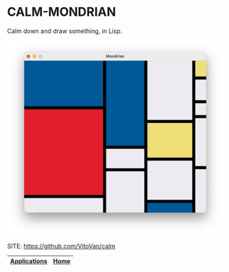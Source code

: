 # CALM-MONDRIAN

 Calm down and draw something, in Lisp.
 
 ![image](https://github.com/VitoVan/calm/blob/1.2.0/docs/examples/mondrian/canvas.png)

 SITE: https://github.com/VitoVan/calm

 | [Applications](https://portable-linux-apps.github.io/apps.html) | [Home](https://portable-linux-apps.github.io)
 | --- | --- |
